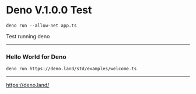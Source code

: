 # Deno V.1.0.0 Test

```
deno run --allow-net app.ts
```

Test running deno

---

### Hello World for Deno

```
deno run https://deno.land/std/examples/welcome.ts
```

---

https://deno.land/

